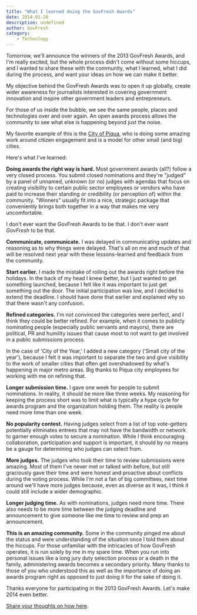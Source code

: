 ```yaml
---
title: "What I learned doing the GovFresh Awards"
date: 2014-01-20
description: undefined
author: GovFresh
category:
    - Technology
---
```


Tomorrow, we'll announce the winners of the 2013 GovFresh Awards, and I'm really excited, but the whole process didn't come without some hiccups, and I wanted to share these with the community, what I learned, what I did during the process, and want your ideas on how we can make it better.

My objective behind the GovFresh Awards was to open it up globally, create wider awareness for journalists interested in covering government innovation and inspire other government leaders and entrepreneurs.

For those of us inside the bubble, we see the same people, places and technologies over and over again. An open awards process allows the community to see what else is happening beyond just the noise.

My favorite example of this is the <a href="http://govfresh.uservoice.com/forums/233470-city-of-the-year-2013-govfresh-awards/suggestions/5160919-city-of-piqua-ohio-">City of Piqua</a>, who is doing some amazing work around citizen engagement and is a model for other small (and big) cities.  

Here's what I've learned:

<strong>Doing awards the right way is hard.</strong> Most government awards (all?) follow a very closed process. You submit closed nominations and they're "judged" by a panel of unnamed, unknown (or no) judges with agendas that focus on creating visibility to certain public sector employees or vendors who have paid to increase their standing or credibility (or perception of) within the community. "Winners" usually fit into a nice, strategic package that conveniently brings both together in a way that makes me very uncomfortable.

I don't ever want the GovFresh Awards to be that. I don't ever want <em>GovFresh</em> to be that.

<strong>Communicate, communicate.</strong> I was delayed in communicating updates and reasoning as to why things were delayed. That's all on me and much of that will be resolved next year with these lessons-learned and feedback from the community.

<strong>Start earlier.</strong> I made the mistake of rolling out the awards right before the holidays. In the back of my head I knew better, but I just wanted to get something launched, because I felt like it was important to just get something out the door. The initial participation was low, and I decided to extend the deadline. I should have done that earlier and explained why so that there wasn't any confusion.

<strong>Refined categories.</strong> I'm not convinced the categories were perfect, and I think they could be better refined. For example, when it comes to publicly nominating people (especially public servants and mayors), there are political, PR and humility issues that cause most to not want to get involved in a public submissions process. 

In the case of 'City of the Year,' I added a new category ('Small city of the year'), because I felt it was important to separate the two and give visibility to the work of smaller cities that often get overshadowed by what's happening in major metro areas. Big thanks to Piqua city employees for working with me on refining that.

<strong>Longer submission time.</strong> I gave one week for people to submit nominations. In reality, it should be more like three weeks. My reasoning for keeping the process short was to limit what is typically a hype cycle for awards program and the organization holding them. The reality is people need more time than one week.

<strong>No popularity contest.</strong> Having judges select from a list of top vote-getters potentially eliminates entrees that may not have the bandwidth or network to garner enough votes to secure a nomination. While I think encouraging collaboration, participation and support is important, it should by no means be a gauge for determining who judges can select from.

<strong>More judges.</strong> The judges who took their time to review submissions were amazing. Most of them I've never met or talked with before, but still graciously gave their time and were honest and proactive about conflicts during the voting process. While I'm not a fan of big committees, next time around we'll have more judges because, even as diverse as it was, I think it could still include a wider demographic.

<strong>Longer judging time.</strong> As with nominations, judges need more time. There also needs to be more time between the judging deadline and announcement to give someone like me time to review and prep an announcement.

<strong>This is an amazing community.</strong> Some in the community pinged me about the status and were understanding of the situation once I told them about the hiccups. For those unfamiliar with the intricacies of how GovFresh operates, it is run solely by me in my spare time. When you run into personal issues like a long jury duty selection process or a death in the family, administering awards becomes a secondary priority. Many thanks to those of you who understood this as well as the importance of doing an awards program right as opposed to just doing it for the sake of doing it.

Thanks everyone for participating in the 2013 GovFresh Awards. Let's make 2014 even better. 

<a href="http://govfresh.uservoice.com/forums/238042-govfresh-awards">Share your thoughts on how here</a>.
